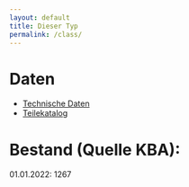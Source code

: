 ```yaml
---
layout: default
title: Dieser Typ
permalink: /class/
---
```


# Daten
* [Technische Daten](http://www.7-forum.com/modelle/e38/technische_daten.php)
* [Teilekatalog](http://bmwteilekatalog24.info/bmw/P/E38/Lim/750iL%20M73/ECE/L/A/1995/09)

# Bestand (Quelle KBA):
01.01.2022: 1267
